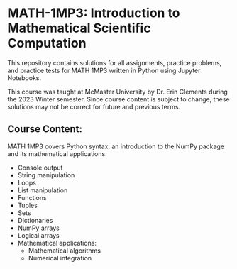 # MATH-1MP3: Introduction to Mathematical Scientific Computation
This repository contains solutions for all assignments, practice problems, and practice tests for MATH 1MP3 written in Python using Jupyter Notebooks.

This course was taught at McMaster University by Dr. Erin Clements during the 2023 Winter semester. Since course content is subject to change, these solutions may not be correct for future and previous terms.

## Course Content:
MATH 1MP3 covers Python syntax, an introduction to the NumPy package and its mathematical applications.
- Console output
- String manipulation
- Loops
- List manipulation
- Functions
- Tuples
- Sets
- Dictionaries
- NumPy arrays
- Logical arrays
- Mathematical applications:
	- Mathematical algorithms
	- Numerical integration
